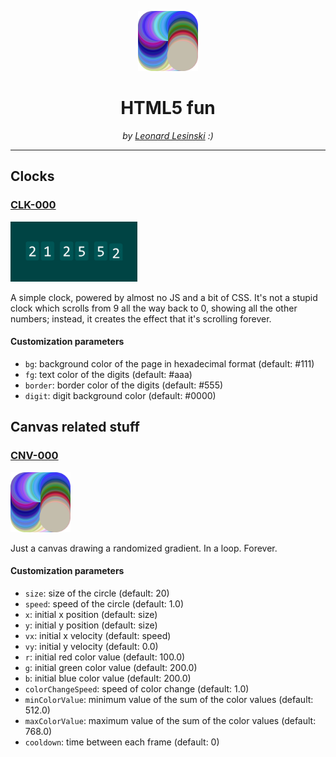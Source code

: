 <p align="center"><img src="./canvas/previews/000.png" height="96"></p>

<h1 align="center">HTML5 fun</h1>

<p align="center"><i>by <a href="https://leox.dev/">Leonard Lesinski</a> :)</i></p>

---

## Clocks

### [CLK-000](https://html5fun.leox.dev/clocks/000)

<img src="./clocks/previews/000.png" height="96">

A simple clock, powered by almost no JS and a bit of CSS. It's not a stupid clock which scrolls from 9 all the way back to 0, showing all the other numbers; instead, it creates the effect that it's scrolling forever.

#### Customization parameters

- `bg`: background color of the page in hexadecimal format (default: #111)
- `fg`: text color of the digits (default: #aaa)
- `border`: border color of the digits (default: #555)
- `digit`: digit background color (default: #0000)


## Canvas related stuff

### [CNV-000](https://html5fun.leox.dev/canvas/000)

<img src="./canvas/previews/000.png" height="96">

Just a canvas drawing a randomized gradient. In a loop. Forever.

#### Customization parameters

- `size`: size of the circle (default: 20)
- `speed`: speed of the circle (default: 1.0)
- `x`: initial x position (default: size)
- `y`: initial y position (default: size)
- `vx`: initial x velocity (default: speed)
- `vy`: initial y velocity (default: 0.0)
- `r`: initial red color value (default: 100.0)
- `g`: initial green color value (default: 200.0)
- `b`: initial blue color value (default: 200.0)
- `colorChangeSpeed`: speed of color change (default: 1.0)
- `minColorValue`: minimum value of the sum of the color values (default: 512.0)
- `maxColorValue`: maximum value of the sum of the color values (default: 768.0)
- `cooldown`: time between each frame (default: 0)
